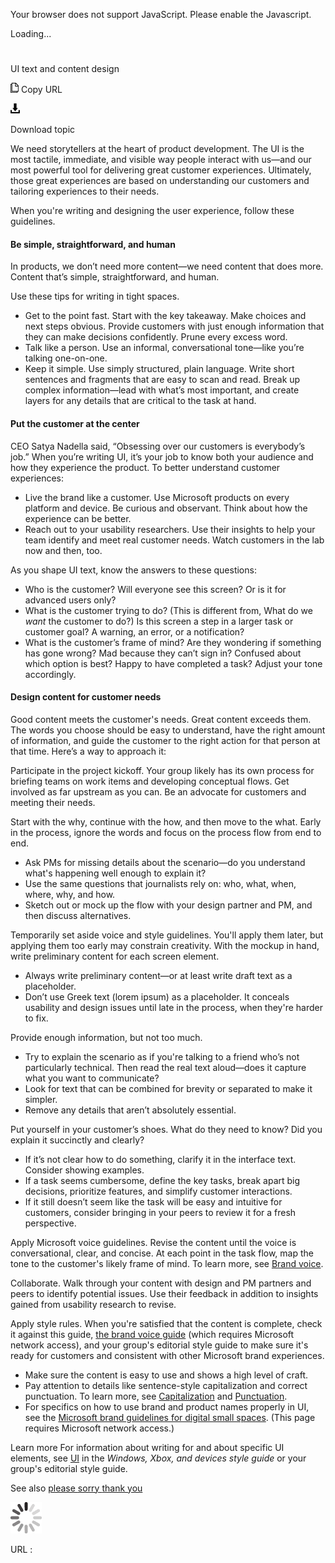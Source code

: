 ﻿Your browser does not support JavaScript. Please enable the Javascript.

Loading...

# 

UI text and content design

![Copy URL](media/ui-text-content-design/Copy.png)
Copy URL

![Download](media/ui-text-content-design/Download.png)

Download topic

We
need storytellers at the heart of product development. The UI
is the most tactile, immediate, and visible way people interact
with us—and our most powerful tool for delivering great customer
experiences. Ultimately, those great experiences are based on
understanding our customers and tailoring experiences to their
needs. 

When you're writing and designing the user experience, follow these guidelines.

#### Be simple, straightforward, and human

In
products, we don’t need more content—we need content that does
more. Content that’s simple, straightforward, and human. 

Use these tips for writing in tight spaces.

  - Get to the point fast. Start with
    the key takeaway. Make choices and next steps obvious. Provide
    customers with just enough information that they can make decisions
    confidently. Prune every excess word.
  - Talk like a person. Use an informal, conversational tone—like you’re talking one-on-one.
  - Keep it simple. Use
    simply structured, plain language. Write short
    sentences and fragments that are easy to scan and read. Break up
    complex information—lead with what’s most important, and create layers
    for any details that are critical to the task at hand.

#### Put the customer at the center

CEO
Satya Nadella said, “Obsessing over our customers is everybody’s
job.” When you’re writing UI, it’s your job to know both your
audience and how they experience the product. To better understand
customer experiences:

  - Live the brand like a customer. Use Microsoft
    products on every platform and device. Be curious and observant.
    Think about how the experience can be better.
  - Reach out to your usability researchers. Use
    their insights to help your team identify and meet real customer
    needs. Watch customers in the lab now and then, too.

As you shape UI text, know the answers to these questions:

  - Who is the customer? Will everyone see this screen? Or is it for advanced users only? 
  - What is the customer trying to do? (This is different from, What do we *want* the customer to do?) Is this screen a step in a larger task or customer goal? A warning, an error, or a notification? 
  - What is the customer’s frame of mind? Are
    they wondering if something has gone wrong? Mad because they can’t
    sign in? Confused about which option is best? Happy to
    have completed a task? Adjust your tone accordingly.

#### Design content for customer needs

Good
content meets the customer's needs. Great content exceeds them. The
words you choose should be easy to understand, have the right amount of
information, and guide the customer to the right action for that person
at that time. Here’s a way to approach it:

Participate in the project kickoff. Your
group likely has its own process for briefing teams on work
items and developing conceptual flows. Get involved as far
upstream as you can. Be an advocate for customers and meeting
their needs.

Start with the why, continue
with the how, and then move to the what. Early in the process,
ignore the words and focus on the process flow from end to
end.

  - Ask PMs for missing details about the scenario—do you understand what's happening well enough to explain it? 
  - Use the same questions that journalists rely on: who, what, when, where, why, and how.
  - Sketch out or mock up the flow with your design partner and PM, and then discuss alternatives.

Temporarily set aside voice and style guidelines.
You'll apply them later, but applying them too early may constrain
creativity. With the mockup in hand, write preliminary content for
each screen element. 

  - Always write preliminary content—or at least write draft text as a placeholder. 
  - Don’t
    use Greek text (lorem ipsum) as a placeholder. It conceals
    usability and design issues until late in the process, when they're
    harder to fix.

Provide enough information, but not too much. 

  - Try to
    explain the scenario as if you're talking to a friend who’s not
    particularly technical. Then read the real text aloud—does
    it capture what you want to communicate? 
  - Look for text that can be combined for brevity or separated to make it simpler. 
  - Remove any details that aren’t absolutely essential.

Put yourself in your customer’s shoes. What do they need to know? Did you explain it succinctly and clearly?

  - If it’s not clear how to do something, clarify it in the interface text. Consider showing examples. 
  - If
    a task seems cumbersome, define the key tasks, break apart big
    decisions, prioritize features, and simplify customer interactions.
  - If
    it still doesn’t seem like the task will be easy and intuitive for
    customers, consider bringing in your peers to review it for a fresh
    perspective.

Apply Microsoft voice guidelines. Revise the content until the voice is conversational, clear, and concise. At each point in the task flow, map the tone to the customer's likely frame of mind. To learn more, see [Brand voice](https://worldready.cloudapp.net/Styleguide/Read?id=2700&topicid=28361).

Collaborate. Walk
through your content with design and PM partners and peers to
identify potential issues. Use their feedback in addition to
insights gained from usability research to revise.

Apply style rules. When you're satisfied that the content is complete, check it against this guide, [the brand voice guide](https://microsoft.sharepoint.com/teams/BrandCentral/Guidelines/Our_voice_July2014.pdf) (which
requires Microsoft network access), and your group's editorial style
guide to make sure it's ready for customers and consistent with other
Microsoft brand experiences. 

  - Make sure the content is easy to use and shows a high level of craft. 
  - Pay attention to details like sentence-style capitalization and correct punctuation. To learn more, see [Capitalization](https://worldready.cloudapp.net/Styleguide/Read?id=2700&topicid=33685) and [Punctuation](https://worldready.cloudapp.net/Styleguide/Read?id=2700&topicid=25519).
  - For specifics on how to use brand and product names properly in UI, see the [Microsoft brand guidelines for digital small spaces](https://microsoft.sharepoint.com/teams/BrandCentral/Guidelines/Microsoft_small_space_guidelines.pdf). (This page requires Microsoft network access.)

Learn more For information about writing for and about specific UI elements, see [UI](https://worldready.cloudapp.net/Styleguide/Read?id=2547&topicid=37019 "Open the UI section in the Style Guide for Windows, Windows Phone, and Xbox.") in the *Windows, Xbox, and devices style guide* or your group's editorial style guide.

See also
[please
](https://worldready.cloudapp.net/Styleguide/Read?id=2700&topicid=28832)[sorry
](https://worldready.cloudapp.net/Styleguide/Read?id=2700&topicid=28833)[thank you](https://worldready.cloudapp.net/Styleguide/Read?id=2700&topicid=28834)

![In progress](media/ui-text-content-design/activity-large.gif)

URL :
